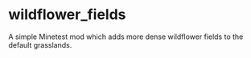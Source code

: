 # wildflower_fields
A simple Minetest mod which adds more dense wildflower fields to the default grasslands.
